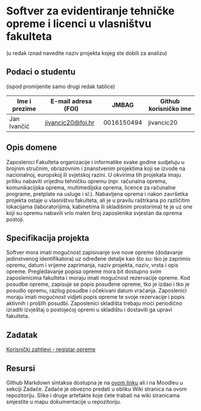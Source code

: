 # **Softver za evidentiranje tehničke opreme i licenci u vlasništvu fakulteta**
(u redak iznad navedite naziv projekta kojeg ste dobili za analizu)

## Podaci o studentu
(ispod promijenite samo drugi redak tablice)

Ime i prezime | E-mail adresa (FOI) |    JMBAG    | Github korisničko ime
------------  | ------------------- | ----------- | ---------------------
Jan Ivančić   | jivancic20@foi.hr   | 0016150494  | jivancic20


## Opis domene
Zaposlenici Fakulteta organizacije i informatike svake godine sudjeluju u brojnim stručnim, obrazovnim i znanstvenim projektima koji se izvode na nacionalnoj, europskoj ili svjetskoj razini. U okvirima tih projekata imaju priliku nabaviti vrijednu tehničku opremu (npr. računalna oprema, komunikacijska oprema, multimedijska oprema, licence za računalne programe, pretplate na usluge i sl.). Nabavljena oprema i nakon završetka projekta ostaje u vlasništvu fakulteta, ali je u pravilu raštrkana po 
različitim lokacijama (laboratorijima, kabinetima ili skladišnim prostorima) te je uz one koji su opremu nabavili vrlo malen broj zaposlenika svjestan da oprema postoji.

## Specifikacija projekta
Softver mora imati mogućnost zapisivanje sve nove opreme (dodavanje jedinstvenog identifikatora) uz određene detalje kao što su: tko je zaprimio opremu, datum i vrijeme zaprimanja, naziv projekta, naziv, vrsta i opis opreme. Pregledavanje popisa opreme mora bit dostupno svim zaposlenicima fakulteta i moraju imati mogućnost rezervacije opreme. Kod posudbe opreme, zapisuje se popis posuđene opreme, tko je izdao i tko je posudio opremu, razlog posudbe i očekivani datum vraćanja. Zaposlenici moraju imati mogućnost vidjeti popis opreme te svoje rezervacije i popis aktivnih i prošlih posudbi. Zaposlenici skladišta trebaju moći periodično izraditi izvještaj o postojećoj opremi u skladištu i dostaviti ga upravi fakulteta.

## Zadatak
[Korisnički zahtjevi - registar opreme](/Korisnički_zahtjevi-registar_opreme.pdf)

## Resursi
Github Markdown sintaksa dostupna je na [ovom linku](https://guides.github.com/features/mastering-markdown/) ali i na Moodleu u sekciji Zadaće.
Zadaće je obvezno predati u obliku Wiki stranica na ovom repozitoriju. Slike i druge artefakte koje ćete trabati na wiki stranicama smjestite u mapu dokumentacije u repozitoriju. 
